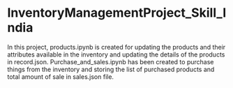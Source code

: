 # InventoryManagementProject_Skill_India
In this project, products.ipynb is created for updating the products and their attributes available in the inventory and updating the details of the products in record.json. Purchase_and_sales.ipynb has been created to purchase things from the inventory and storing the list of purchased products and total amount of sale in sales.json file.
